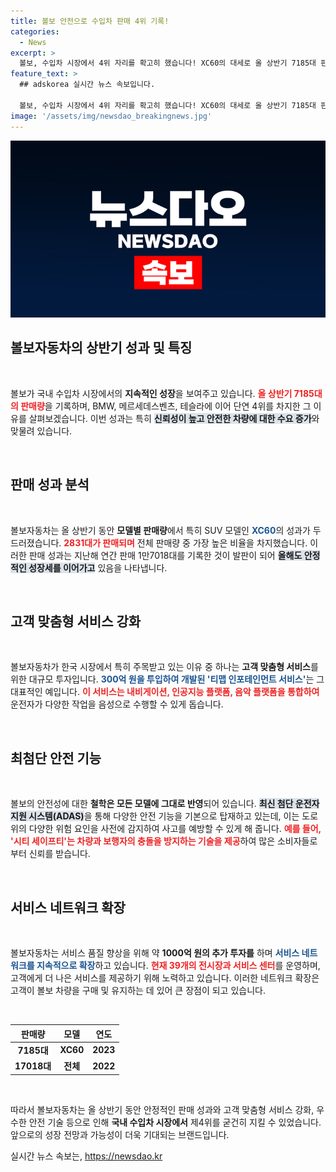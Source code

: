 ```yaml
---
title: 볼보 안전으로 수입차 판매 4위 기록!
categories:
  - News
excerpt: >
  볼보, 수입차 시장에서 4위 자리를 확고히 했습니다! XC60의 대세로 올 상반기 7185대 판매, 맞춤형 티맵 서비스와 최고급 안전 기능으로 소비자 마음을 잡았습니다. 볼보의 날개는 계속됩니다!
feature_text: >
  ## adskorea 실시간 뉴스 속보입니다.

  볼보, 수입차 시장에서 4위 자리를 확고히 했습니다! XC60의 대세로 올 상반기 7185대 판매, 맞춤형 티맵 서비스와 최고급 안전 기능으로 소비자 마음을 잡았습니다. 볼보의 날개는 계속됩니다!
image: '/assets/img/newsdao_breakingnews.jpg'
---
```


<p><img src="/assets/img/newsdao_breakingnews.jpg" alt="adskorea 속보" /></p>

<h2 data-ke-size="size26">볼보자동차의 상반기 성과 및 특징</h2>

<p data-ke-size="size16">&nbsp;</p>

<p>볼보가 국내 수입차 시장에서의 <b>지속적인 성장</b>을 보여주고 있습니다. <b><span style="color: #ee2323;">올 상반기 7185대의 판매량</span></b>을 기록하며, BMW, 메르세데스벤츠, 테슬라에 이어 단연 4위를 차지한 그 이유를 살펴보겠습니다. 이번 성과는 특히 <b><span style="background-color: #21538527;">신뢰성이 높고 안전한 차량에 대한 수요 증가</span></b>와 맞물려 있습니다. </p>

<p data-ke-size="size16">&nbsp;</p>

<h2 data-ke-size="size26">판매 성과 분석</h2>

<p data-ke-size="size16">&nbsp;</p>

<p>볼보자동차는 올 상반기 동안 <b>모델별 판매량</b>에서 특히 SUV 모델인 <b><span style="color: #1a5490;">XC60</span></b>의 성과가 두드러졌습니다. <b><span style="color: #ee2323;">2831대가 판매되며</span></b> 전체 판매량 중 가장 높은 비율을 차지했습니다. 이러한 판매 성과는 지난해 연간 판매 1만7018대를 기록한 것이 발판이 되어 <b><span style="background-color: #21538527;">올해도 안정적인 성장세를 이어가고</span></b> 있음을 나타냅니다. </p>

<p data-ke-size="size16">&nbsp;</p>

<h2 data-ke-size="size26">고객 맞춤형 서비스 강화</h2>

<p data-ke-size="size16">&nbsp;</p>

<p>볼보자동차가 한국 시장에서 특히 주목받고 있는 이유 중 하나는 <b>고객 맞춤형 서비스</b>를 위한 대규모 투자입니다. <b><span style="color: #1a5490;">300억 원을 투입하여 개발된 '티맵 인포테인먼트 서비스'</span></b>는 그 대표적인 예입니다. <b><span style="color: #ee2323;">이 서비스는 내비게이션, 인공지능 플랫폼, 음악 플랫폼을 통합하여</span></b> 운전자가 다양한 작업을 음성으로 수행할 수 있게 돕습니다. </p>

<p data-ke-size="size16">&nbsp;</p>

<h2 data-ke-size="size26">최첨단 안전 기능</h2>

<p data-ke-size="size16">&nbsp;</p>

<p>볼보의 안전성에 대한 <b>철학은 모든 모델에 그대로 반영</b>되어 있습니다. <b><span style="background-color: #21538527;">최신 첨단 운전자 지원 시스템(ADAS)</span></b>을 통해 다양한 안전 기능을 기본으로 탑재하고 있는데, 이는 도로 위의 다양한 위험 요인을 사전에 감지하여 사고를 예방할 수 있게 해 줍니다. <b><span style="color: #ee2323;">예를 들어, '시티 세이프티'는 차량과 보행자의 충돌을 방지하는 기술을 제공</span></b>하여 많은 소비자들로부터 신뢰를 받습니다. </p>

<p data-ke-size="size16">&nbsp;</p>

<h2 data-ke-size="size26">서비스 네트워크 확장</h2>

<p data-ke-size="size16">&nbsp;</p>

<p>볼보자동차는 서비스 품질 향상을 위해 약 <b>1000억 원의 추가 투자를</b> 하며 <b><span style="color: #1a5490;">서비스 네트워크를 지속적으로 확장</span></b>하고 있습니다. <b><span style="color: #ee2323;">현재 39개의 전시장과 서비스 센터</span></b>를 운영하며, 고객에게 더 나은 서비스를 제공하기 위해 노력하고 있습니다. 이러한 네트워크 확장은 고객이 볼보 차량을 구매 및 유지하는 데 있어 큰 장점이 되고 있습니다. </p>

<p data-ke-size="size16">&nbsp;</p>

<table style="width: 100%; border-collapse: collapse;">
    <thead>
        <tr>
            <th style="text-align: center;"><b>판매량</b></th>
            <th style="text-align: center;"><b>모델</b></th>
            <th style="text-align: center;"><b>연도</b></th>
        </tr>
    </thead>
    <tbody>
        <tr>
            <td style="text-align: center;"><b>7185대</b></td>
            <td style="text-align: center;"><b>XC60</b></td>
            <td style="text-align: center;"><b>2023</b></td>
        </tr>
        <tr>
            <td style="text-align: center;"><b>17018대</b></td>
            <td style="text-align: center;"><b>전체</b></td>
            <td style="text-align: center;"><b>2022</b></td>
        </tr>
    </tbody>
</table>

<p data-ke-size="size16">&nbsp;</p>

<p>따라서 볼보자동차는 올 상반기 동안 안정적인 판매 성과와 고객 맞춤형 서비스 강화, 우수한 안전 기술 등으로 인해 <b>국내 수입차 시장에서</b> 제4위를 굳건히 지킬 수 있었습니다. 앞으로의 성장 전망과 가능성이 더욱 기대되는 브랜드입니다.</p>
실시간 뉴스 속보는, <a href="https://newsdao.kr" rel="dofollow">https://newsdao.kr</a>


